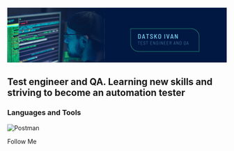 ![Header](https://github.com/IvanDats/ivandats/blob/main/assets/Datsko%20Ivan.png)

## Test engineer and QA. Learning new skills and striving to become an automation tester

### Languages and Tools
![Postman](https://img.shields.io/badge/Postman-001842?style=for-the-badge&logo=postman)

Follow Me